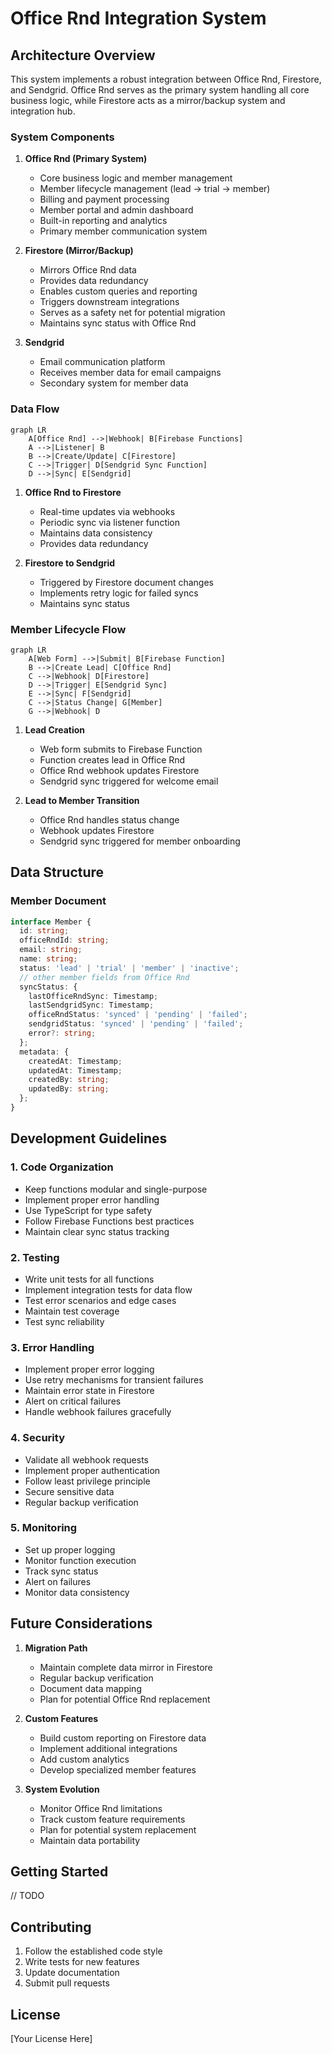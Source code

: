 # Office Rnd Integration System

## Architecture Overview

This system implements a robust integration between Office Rnd, Firestore, and Sendgrid. Office Rnd serves as the primary system handling all core business logic, while Firestore acts as a mirror/backup system and integration hub.

### System Components

1. **Office Rnd (Primary System)**
   - Core business logic and member management
   - Member lifecycle management (lead → trial → member)
   - Billing and payment processing
   - Member portal and admin dashboard
   - Built-in reporting and analytics
   - Primary member communication system

2. **Firestore (Mirror/Backup)**
   - Mirrors Office Rnd data
   - Provides data redundancy
   - Enables custom queries and reporting
   - Triggers downstream integrations
   - Serves as a safety net for potential migration
   - Maintains sync status with Office Rnd

3. **Sendgrid**
   - Email communication platform
   - Receives member data for email campaigns
   - Secondary system for member data

### Data Flow

```mermaid
graph LR
    A[Office Rnd] -->|Webhook| B[Firebase Functions]
    A -->|Listener| B
    B -->|Create/Update| C[Firestore]
    C -->|Trigger| D[Sendgrid Sync Function]
    D -->|Sync| E[Sendgrid]
```

1. **Office Rnd to Firestore**
   - Real-time updates via webhooks
   - Periodic sync via listener function
   - Maintains data consistency
   - Provides data redundancy

2. **Firestore to Sendgrid**
   - Triggered by Firestore document changes
   - Implements retry logic for failed syncs
   - Maintains sync status

### Member Lifecycle Flow

```mermaid
graph LR
    A[Web Form] -->|Submit| B[Firebase Function]
    B -->|Create Lead| C[Office Rnd]
    C -->|Webhook| D[Firestore]
    D -->|Trigger| E[Sendgrid Sync]
    E -->|Sync| F[Sendgrid]
    C -->|Status Change| G[Member]
    G -->|Webhook| D
```

1. **Lead Creation**
   - Web form submits to Firebase Function
   - Function creates lead in Office Rnd
   - Office Rnd webhook updates Firestore
   - Sendgrid sync triggered for welcome email

2. **Lead to Member Transition**
   - Office Rnd handles status change
   - Webhook updates Firestore
   - Sendgrid sync triggered for member onboarding

## Data Structure

### Member Document

```typescript
interface Member {
  id: string;
  officeRndId: string;
  email: string;
  name: string;
  status: 'lead' | 'trial' | 'member' | 'inactive';
  // other member fields from Office Rnd
  syncStatus: {
    lastOfficeRndSync: Timestamp;
    lastSendgridSync: Timestamp;
    officeRndStatus: 'synced' | 'pending' | 'failed';
    sendgridStatus: 'synced' | 'pending' | 'failed';
    error?: string;
  };
  metadata: {
    createdAt: Timestamp;
    updatedAt: Timestamp;
    createdBy: string;
    updatedBy: string;
  };
}
```

## Development Guidelines

### 1. Code Organization

- Keep functions modular and single-purpose
- Implement proper error handling
- Use TypeScript for type safety
- Follow Firebase Functions best practices
- Maintain clear sync status tracking

### 2. Testing

- Write unit tests for all functions
- Implement integration tests for data flow
- Test error scenarios and edge cases
- Maintain test coverage
- Test sync reliability

### 3. Error Handling

- Implement proper error logging
- Use retry mechanisms for transient failures
- Maintain error state in Firestore
- Alert on critical failures
- Handle webhook failures gracefully

### 4. Security

- Validate all webhook requests
- Implement proper authentication
- Follow least privilege principle
- Secure sensitive data
- Regular backup verification

### 5. Monitoring

- Set up proper logging
- Monitor function execution
- Track sync status
- Alert on failures
- Monitor data consistency

## Future Considerations

1. **Migration Path**
   - Maintain complete data mirror in Firestore
   - Regular backup verification
   - Document data mapping
   - Plan for potential Office Rnd replacement

2. **Custom Features**
   - Build custom reporting on Firestore data
   - Implement additional integrations
   - Add custom analytics
   - Develop specialized member features

3. **System Evolution**
   - Monitor Office Rnd limitations
   - Track custom feature requirements
   - Plan for potential system replacement
   - Maintain data portability

## Getting Started

// TODO

## Contributing

1. Follow the established code style
2. Write tests for new features
3. Update documentation
4. Submit pull requests

## License

[Your License Here] 
